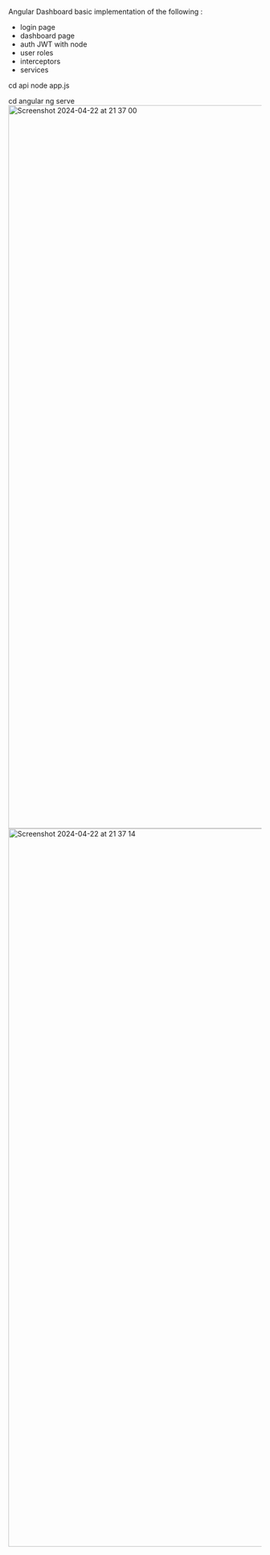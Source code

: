 Angular Dashboard
basic implementation of the following :
- login page
- dashboard page
- auth JWT with node
- user roles
- interceptors
- services
  
cd api 
node app.js 


cd angular 
ng serve 
<img width="1440" alt="Screenshot 2024-04-22 at 21 37 00" src="https://github.com/mariatomeyan/angular-jwt-node/assets/16525964/0eccfeec-dfe2-4367-a842-dd1fe174725c">
<img width="1430" alt="Screenshot 2024-04-22 at 21 37 14" src="https://github.com/mariatomeyan/angular-jwt-node/assets/16525964/54ef4a8b-da04-4a64-9071-c7a2922b87bb">
